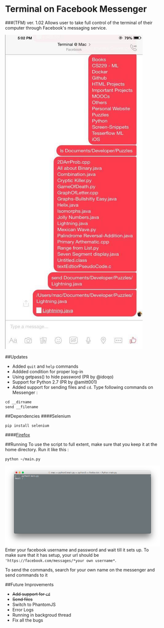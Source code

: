 # Terminal on Facebook Messenger 
###(TFM) ver. 1.02
Allows user to take full control of the terminal of their computer through Facebook's messaging service.


![Photo](Screenshots/Photo1.jpg)

##Updates
 - Added ```quit``` and ```help``` commands
 - Addded condition for proper log-in
 - Using getpass() to hide password (PR by @idoqo)
 - Support for Python 2.7 (PR by @amitt001)
 - Added support for sending files and ```cd```. Type following commands on Messenger :

```
cd __dirname
send __filename
```

##Dependencies 
####Selenium
```
pip install selenium
```
####[Firefox](https://www.mozilla.org/en-GB/firefox/new/)

##Running
To use the script to full extent, make sure that you keep it at the home directory.
Run it like this :
```
python ~/main.py
```
![Screenshot](Screenshots/Screenshot1.png)
Enter your facebook username and password and wait till it sets up. To make sure that it has setup, your url should be ```'https://facebook.com/messages/*your own username*```.

To send the commands, search for your own name on the messenger and send commands to it

##Future Improvements
- ~~Add support for ```cd```~~
- ~~Send files~~
- Switch to PhantomJS
- Error Logs
- Running in backgroud thread
- Fix all the bugs
